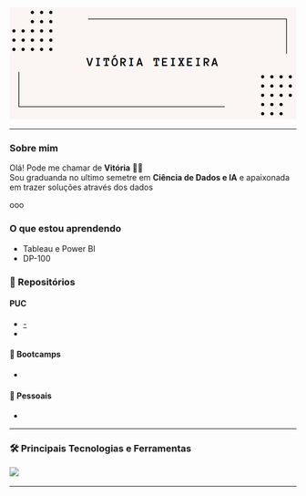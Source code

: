 <!-- Banner com seu nome (pode hospedar a imagem em um repositório ou no próprio GitHub) -->
![Card](https://github.com/vitoriaft/vitoriaft/blob/main/card.png?raw=true)


---

###  Sobre mim

Olá! Pode me chamar de **Vitória** 👩‍🔬  
Sou graduanda no ultimo semetre em **Ciência de Dados e IA** e apaixonada em trazer soluções através dos dados 

ooo

### O que estou aprendendo 

- Tableau e Power BI 
- DP-100

### 📁 Repositórios

####  PUC

- [-](#)
-
#### 📁 Bootcamps

-

####  📁 Pessoais

-

---

### 🛠️ Principais Tecnologias e Ferramentas

<p align="left">
  <img src="https://cdn.jsdelivr.net/gh/devicons/devicon/icons/python/python-original.svg" width="40" />

</p>

---


